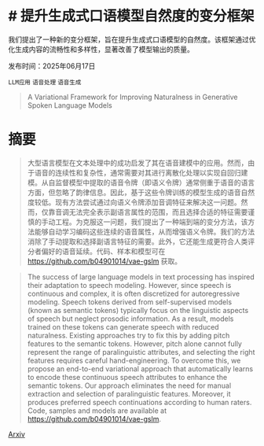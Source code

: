 # # 提升生成式口语模型自然度的变分框架
我们提出了一种新的变分框架，旨在提升生成式口语模型的自然度。该框架通过优化生成内容的流畅性和多样性，显著改善了模型输出的质量。

发布时间：2025年06月17日

`LLM应用` `语音处理` `语音生成`

> A Variational Framework for Improving Naturalness in Generative Spoken Language Models

# 摘要

> 大型语言模型在文本处理中的成功启发了其在语音建模中的应用。然而，由于语音的连续性和复杂性，通常需要对其进行离散化处理以实现自回归建模。从自监督模型中提取的语音令牌（即语义令牌）通常侧重于语音的语言方面，但忽略了韵律信息。因此，基于这些令牌训练的模型生成的语音自然度较低。现有方法尝试通过向语义令牌添加音调特征来解决这一问题。然而，仅靠音调无法完全表示副语言属性的范围，而且选择合适的特征需要谨慎的手动工程。为克服这一问题，我们提出了一种端到端的变分方法，该方法能够自动学习编码这些连续的语音属性，从而增强语义令牌。我们的方法消除了手动提取和选择副语言特征的需要。此外，它还能生成更符合人类评分者偏好的语音延续。代码、样本和模型可在 https://github.com/b04901014/vae-gslm 获取。

> The success of large language models in text processing has inspired their adaptation to speech modeling. However, since speech is continuous and complex, it is often discretized for autoregressive modeling. Speech tokens derived from self-supervised models (known as semantic tokens) typically focus on the linguistic aspects of speech but neglect prosodic information. As a result, models trained on these tokens can generate speech with reduced naturalness. Existing approaches try to fix this by adding pitch features to the semantic tokens. However, pitch alone cannot fully represent the range of paralinguistic attributes, and selecting the right features requires careful hand-engineering. To overcome this, we propose an end-to-end variational approach that automatically learns to encode these continuous speech attributes to enhance the semantic tokens. Our approach eliminates the need for manual extraction and selection of paralinguistic features. Moreover, it produces preferred speech continuations according to human raters. Code, samples and models are available at https://github.com/b04901014/vae-gslm.

[Arxiv](https://arxiv.org/abs/2506.14767)